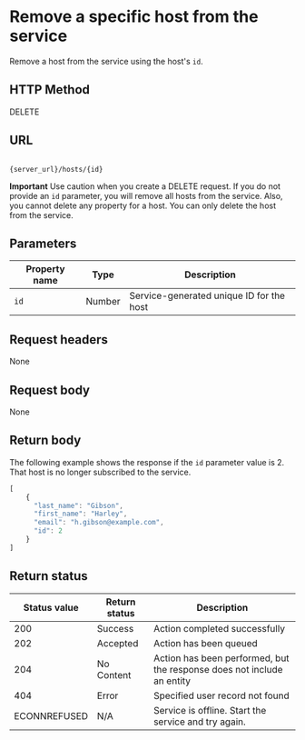 # Remove a specific host from the service

Remove a host from the service using the host's `id`.

## HTTP Method

DELETE

## URL

```shell

{server_url}/hosts/{id}

```

**Important** Use caution when you create a DELETE request.  If you do not provide an `id` parameter, you will remove all hosts from the service. Also, you cannot delete any property for a host. You can only delete the host from the service.

## Parameters

| Property name | Type | Description |
| ------------- | ----------- | ----------- |
| `id` | Number | Service-generated unique ID for the host |

## Request headers

None

## Request body

None

## Return body

The following example shows the response if the `id` parameter value is 2. That host is no longer subscribed to the service.

```js
[
    {
      "last_name": "Gibson",
      "first_name": "Harley",
      "email": "h.gibson@example.com",
      "id": 2
    }
]
```

## Return status

| Status value | Return status | Description |
| ------------- | ----------- | ----------- |
| 200 | Success | Action completed successfully |
| 202 | Accepted| Action has been queued |
| 204 | No Content| Action has been performed, but the response does not include an entity |
| 404 | Error | Specified user record not found |
|  ECONNREFUSED | N/A | Service is offline. Start the service and try again. |

